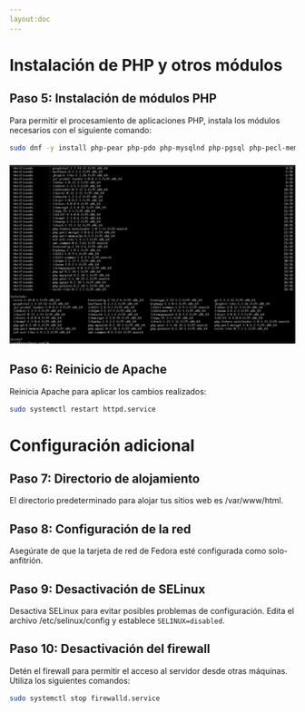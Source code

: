```yaml
---
layout:doc
---
```


# Instalación de PHP y otros módulos

## Paso 5: Instalación de módulos PHP
Para permitir el procesamiento de aplicaciones PHP, instala los módulos necesarios con el siguiente comando:

```bash
sudo dnf -y install php-pear php-pdo php-mysqlnd php-pgsql php-pecl-memcache php-gd php-mbstring php-mcrypt php-xml php-json
```

### ![comando 4](../img/comando4.jpeg)

## Paso 6: Reinicio de Apache
Reinicia Apache para aplicar los cambios realizados:

```bash
sudo systemctl restart httpd.service
```

# Configuración adicional

## Paso 7: Directorio de alojamiento
El directorio predeterminado para alojar tus sitios web es /var/www/html.

## Paso 8: Configuración de la red
Asegúrate de que la tarjeta de red de Fedora esté configurada como solo-anfitrión.

## Paso 9: Desactivación de SELinux
Desactiva SELinux para evitar posibles problemas de configuración. Edita el archivo /etc/selinux/config y establece ```SELINUX=disabled```.

## Paso 10: Desactivación del firewall
Detén el firewall para permitir el acceso al servidor desde otras máquinas. Utiliza los siguientes comandos:

```bash
sudo systemctl stop firewalld.service
```